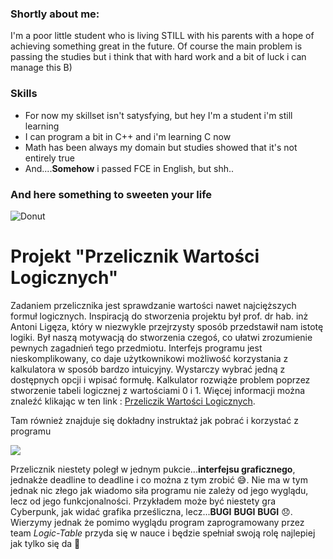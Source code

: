 ### Shortly about me:

I'm a poor little student who is living STILL with his parents with a hope of achieving something great in the future.
Of course the main problem is passing the studies but i think that with hard work and a bit of luck i can manage this B)

### Skills

* For now my skillset isn't satysfying, but hey I'm a student i'm still learning 
* I can program a bit in C++ and i'm learning C now
* Math has been always my domain but studies showed that it's not entirely true 
* And....**Somehow** i passed FCE in English, but shh..
### And here something to sweeten your life

![Donut](https://i.ytimg.com/vi/DEqXNfs_HhY/maxresdefault.jpg)





# Projekt "Przelicznik Wartości Logicznych"

Zadaniem przelicznika jest sprawdzanie wartości nawet najcięższych formuł logicznych. 
Inspiracją do stworzenia projektu był prof. dr hab. inż Antoni Ligęza, który w niezwykle przejrzysty sposób przedstawił nam istotę logiki. Był naszą motywacją do stworzenia czegoś, co ułatwi zrozumienie pewnych zagadnień tego przedmiotu. 
Interfejs programu jest nieskomplikowany, co daje użytkownikowi możliwość korzystania z kalkulatora w sposób bardzo intuicyjny. Wystarczy wybrać jedną z dostępnych opcji i wpisać formułę. Kalkulator rozwiąże problem poprzez stworzenie tabeli logicznej z wartościami 0 i 1.
Więcej informacji można znaleźć klikając w ten link : [Przeliczik Wartości Logicznych](https://github.com/AGH-Narzedzia-Informatyczne/Przelicznik_Wartosci_-Logicznych/wiki).


Tam również znajduje się dokładny instruktaż jak pobrać i korzystać z programu

![](https://cdn.discordapp.com/attachments/765639399198294081/788466998413754428/kalkulator.png)

Przelicznik niestety poległ w jednym pukcie...**interfejsu graficznego**, jednakże deadline to deadline i co można z tym zrobić :sweat_smile:. Nie ma w tym jednak nic złego jak wiadomo siła programu nie zależy od jego wyglądu, lecz od jego funkcjonalności. Przykładem może być niestety gra Cyberpunk, jak widać grafika prześliczna, lecz...**BUGI** **BUGI** **BUGI** :disappointed:. Wierzymy jednak że pomimo wyglądu program zaprogramowany przez team *Logic-Table* przyda się w nauce i będzie spełniał swoją rolę najlepiej jak tylko się da :muscle:
